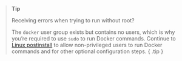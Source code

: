 > **Tip**
>
> Receiving errors when trying to run without root?
>
> The `docker` user group exists but contains no users, which is why you’re required
> to use `sudo` to run Docker commands. Continue to [Linux postinstall](engine/install/linux-postinstall)
> to allow non-privileged users to run Docker commands and for other optional configuration steps.
{ .tip }
